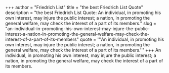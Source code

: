 +++
author = "Friedrich List"
title = "the best Friedrich List Quote"
description = "the best Friedrich List Quote: An individual, in promoting his own interest, may injure the public interest; a nation, in promoting the general welfare, may check the interest of a part of its members."
slug = "an-individual-in-promoting-his-own-interest-may-injure-the-public-interest-a-nation-in-promoting-the-general-welfare-may-check-the-interest-of-a-part-of-its-members"
quote = '''An individual, in promoting his own interest, may injure the public interest; a nation, in promoting the general welfare, may check the interest of a part of its members.'''
+++
An individual, in promoting his own interest, may injure the public interest; a nation, in promoting the general welfare, may check the interest of a part of its members.
